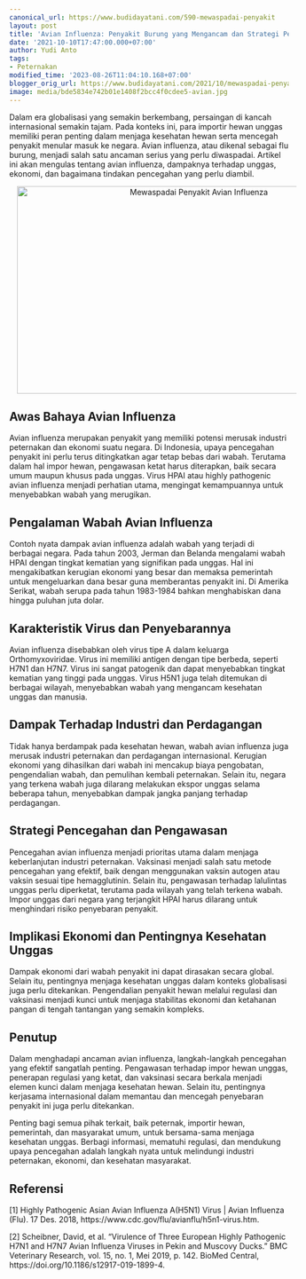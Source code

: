 ```yaml
---
canonical_url: https://www.budidayatani.com/590-mewaspadai-penyakit
layout: post
title: 'Avian Influenza: Penyakit Burung yang Mengancam dan Strategi Pencegahannya'
date: '2021-10-10T17:47:00.000+07:00'
author: Yudi Anto
tags:
- Peternakan
modified_time: '2023-08-26T11:04:10.168+07:00'
blogger_orig_url: https://www.budidayatani.com/2021/10/mewaspadai-penyakit-avian-influenza.html
image: media/bde5834e742b01e1408f2bcc4f0cdee5-avian.jpg
---
```

<p>Dalam era globalisasi yang semakin berkembang, persaingan di kancah internasional semakin tajam. Pada konteks ini, para importir hewan unggas memiliki peran penting dalam menjaga kesehatan hewan serta mencegah penyakit menular masuk ke negara. Avian influenza, atau dikenal sebagai flu burung, menjadi salah satu ancaman serius yang perlu diwaspadai. Artikel ini akan mengulas tentang avian influenza, dampaknya terhadap unggas, ekonomi, dan bagaimana tindakan pencegahan yang perlu diambil.</p><div class="separator" style="clear: both; text-align: center;"><a href="https://blogger.googleusercontent.com/img/b/R29vZ2xl/AVvXsEg9pdjFPHNjV3tRfZu892zAP7yhGrvYHW8zuc7oNa5yjDIBpnrVHA2XrOq90RSbXQC1HuIcRDtvItDn7J2djuhhfFkBw3ttnOnEDA3kKW8QOqL6ZG0WFaHP8O8Q6vkgd9R4vyc1NbsDfZTfJfjQ0YvyAA9lyg0jr_aYnah-9X5-d7JnGNksvh7gm5z3Ar7U/s2050/avian.jpg" imageanchor="1" style="margin-left: 1em; margin-right: 1em;"><img alt="Mewaspadai Penyakit Avian Influenza" border="0" data-original-height="1200" data-original-width="2050" height="374" src="https://blogger.googleusercontent.com/img/b/R29vZ2xl/AVvXsEg9pdjFPHNjV3tRfZu892zAP7yhGrvYHW8zuc7oNa5yjDIBpnrVHA2XrOq90RSbXQC1HuIcRDtvItDn7J2djuhhfFkBw3ttnOnEDA3kKW8QOqL6ZG0WFaHP8O8Q6vkgd9R4vyc1NbsDfZTfJfjQ0YvyAA9lyg0jr_aYnah-9X5-d7JnGNksvh7gm5z3Ar7U/w640-h374/avian.jpg" width="640" /></a></div><h2>Awas Bahaya Avian Influenza</h2><p>Avian influenza merupakan penyakit yang memiliki potensi merusak industri peternakan dan ekonomi suatu negara. Di Indonesia, upaya pencegahan penyakit ini perlu terus ditingkatkan agar tetap bebas dari wabah. Terutama dalam hal impor hewan, pengawasan ketat harus diterapkan, baik secara umum maupun khusus pada unggas. Virus HPAI atau highly pathogenic avian influenza menjadi perhatian utama, mengingat kemampuannya untuk menyebabkan wabah yang merugikan.</p><h2>Pengalaman Wabah Avian Influenza</h2><p>Contoh nyata dampak avian influenza adalah wabah yang terjadi di berbagai negara. Pada tahun 2003, Jerman dan Belanda mengalami wabah HPAI dengan tingkat kematian yang signifikan pada unggas. Hal ini mengakibatkan kerugian ekonomi yang besar dan memaksa pemerintah untuk mengeluarkan dana besar guna memberantas penyakit ini. Di Amerika Serikat, wabah serupa pada tahun 1983-1984 bahkan menghabiskan dana hingga puluhan juta dolar.</p><h2>Karakteristik Virus dan Penyebarannya</h2><p>Avian influenza disebabkan oleh virus tipe A dalam keluarga Orthomyxoviridae. Virus ini memiliki antigen dengan tipe berbeda, seperti H7N1 dan H7N7. Virus ini sangat patogenik dan dapat menyebabkan tingkat kematian yang tinggi pada unggas. Virus H5N1 juga telah ditemukan di berbagai wilayah, menyebabkan wabah yang mengancam kesehatan unggas dan manusia.</p><h2>Dampak Terhadap Industri dan Perdagangan</h2><p>Tidak hanya berdampak pada kesehatan hewan, wabah avian influenza juga merusak industri peternakan dan perdagangan internasional. Kerugian ekonomi yang dihasilkan dari wabah ini mencakup biaya pengobatan, pengendalian wabah, dan pemulihan kembali peternakan. Selain itu, negara yang terkena wabah juga dilarang melakukan ekspor unggas selama beberapa tahun, menyebabkan dampak jangka panjang terhadap perdagangan.</p><h2>Strategi Pencegahan dan Pengawasan</h2><p>Pencegahan avian influenza menjadi prioritas utama dalam menjaga keberlanjutan industri peternakan. Vaksinasi menjadi salah satu metode pencegahan yang efektif, baik dengan menggunakan vaksin autogen atau vaksin sesuai tipe hemagglutinin. Selain itu, pengawasan terhadap lalulintas unggas perlu diperketat, terutama pada wilayah yang telah terkena wabah. Impor unggas dari negara yang terjangkit HPAI harus dilarang untuk menghindari risiko penyebaran penyakit.</p><h2>Implikasi Ekonomi dan Pentingnya Kesehatan Unggas</h2><p>Dampak ekonomi dari wabah penyakit ini dapat dirasakan secara global. Selain itu, pentingnya menjaga kesehatan unggas dalam konteks globalisasi juga perlu ditekankan. Pengendalian penyakit hewan melalui regulasi dan vaksinasi menjadi kunci untuk menjaga stabilitas ekonomi dan ketahanan pangan di tengah tantangan yang semakin kompleks.</p><h2>Penutup</h2><p>Dalam menghadapi ancaman avian influenza, langkah-langkah pencegahan yang efektif sangatlah penting. Pengawasan terhadap impor hewan unggas, penerapan regulasi yang ketat, dan vaksinasi secara berkala menjadi elemen kunci dalam menjaga kesehatan hewan. Selain itu, pentingnya kerjasama internasional dalam memantau dan mencegah penyebaran penyakit ini juga perlu ditekankan.</p><p>Penting bagi semua pihak terkait, baik peternak, importir hewan, pemerintah, dan masyarakat umum, untuk bersama-sama menjaga kesehatan unggas. Berbagi informasi, mematuhi regulasi, dan mendukung upaya pencegahan adalah langkah nyata untuk melindungi industri peternakan, ekonomi, dan kesehatan masyarakat.</p><h2>Referensi</h2><p>[1] Highly Pathogenic Asian Avian Influenza A(H5N1) Virus | Avian Influenza (Flu). 17 Des. 2018, https://www.cdc.gov/flu/avianflu/h5n1-virus.htm.</p><p>[2] Scheibner, David, et al. “Virulence of Three European Highly Pathogenic H7N1 and H7N7 Avian Influenza Viruses in Pekin and Muscovy Ducks.” BMC Veterinary Research, vol. 15, no. 1, Mei 2019, p. 142. BioMed Central, https://doi.org/10.1186/s12917-019-1899-4.</p>